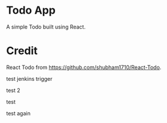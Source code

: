 # Todo App
A simple Todo built using React.

# Credit
React Todo from https://github.com/shubham1710/React-Todo.

test jenkins trigger

test 2

test

test again
